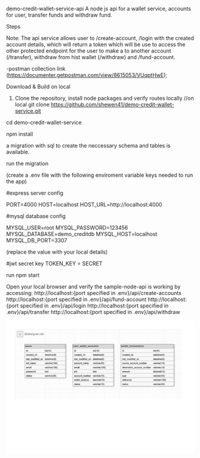 demo-credit-wallet-service-api
A node js api for a wallet service, accounts for user, transfer funds and withdraw fund.

Steps

Note:
The api service allows user to /create-account, /login with the created account details, which will return a token which will be use to access the other protected endpoint for the user to make a to another account (/transfer), withdraw from hist wallet (/withdraw) and /fund-account.

-postman collection link (https://documenter.getpostman.com/view/8615053/VUqptHwE);

Download & Build on local

1) Clone the repository, install node packages and verify routes locally
//on local
git clone https://github.com/shewen41/demo-credit-wallet-service.git

cd demo-credit-wallet-service

npm install

a migration with sql to create the neccessary schema and tables is available.

run the migration

(create a .env file with the following enviroment variable keys needed to run the app)

#express server config

PORT=4000
HOST=localhost
HOST_URL=http://localhost:4000

#mysql database config

MYSQL_USER=root
MYSQL_PASSWORD=123456
MYSQL_DATABASE=demo_creditdb
MYSQL_HOST=localhost
MYSQL_DB_PORT=3307

(replace the value with your local details)

#jwt secret key
TOKEN_KEY = SECRET

run npm start

Open your local browser and verify the sample-node-api is working by accessing:
http://localhost:{port specified in .env}/api/create-accounts
http://localhost:{port specified in .env}/api/fund-account
http://localhost:{port specified in .env}/api/login
http://localhost:{port specified in .env}/api/transfer
http://localhost:{port specified in .env}/api/withdraw



![alt text](E-R-dbdesigner.jpg)
